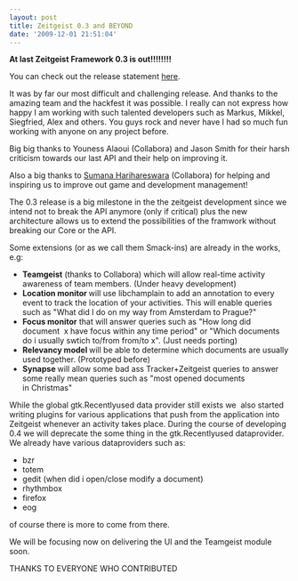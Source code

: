 ```yaml
---
layout: post
title: Zeitgeist 0.3 and BEYOND
date: '2009-12-01 21:51:04'
---
```


<strong>At last Zeitgeist Framework 0.3 is out!!!!!!!!</strong>

You can check out the release statement <a href="http://mail.gnome.org/archives/gnome-announce-list/2009-December/thread.html">here</a>.

It was by far our most difficult and challenging release. And thanks to the amazing team and the hackfest it was possible. I really can not express how happy I am working with such talented developers such as Markus, Mikkel, Siegfried, Alex and others. You guys rock and never have I had so much fun working with anyone on any project before.

Big big thanks to Youness Alaoui (Collabora) and Jason Smith for their harsh criticism towards our last API and their help on improving it.

Also a big thanks to <a href="http://www.harihareswara.net/">Sumana Harihareswara</a> (Collabora) for helping and inspiring us to improve out game and development management!

The 0.3 release is a big milestone in the the zeitgeist development since we intend not to break the API anymore (only if critical) plus the new architecture allows us to extend the possibilities of the framwork without breaking our Core or the API.

Some extensions (or as we call them Smack-ins) are already in the works, e.g:
<ul>
	<li><strong>Teamgeist</strong> (thanks to Collabora) which will allow real-time activity awareness of team members. (Under heavy development)</li>
	<li><strong>Location monitor </strong>will use libchamplain to add an annotation to every event to track the location of your activities. This will enable queries such as "What did I do on my way from Amsterdam to Prague?"</li>
	<li><strong>Focus monitor</strong> that will answer queries such as "How long did document  x have focus within any time period" or "Which documents do i usually swtich to/from from/to x". (Just needs porting)</li>
	<li><strong>Relevancy model </strong>will be able to determine which documents are usually used together. (Prototyped before)</li>
	<li><strong>Synapse </strong>will allow some bad ass Tracker+Zeitgeist queries to answer some really mean queries such as "most opened documents in Christmas"</li>
</ul>
While the global gtk.Recentlyused data provider still exists we  also started writing plugins for various applications that push from the application into Zeitgeist whenever an activity takes place. During the course of developing 0.4 we will deprecate the some thing in the gtk.Recentlyused dataprovider. We already have various dataproviders such as:
<ul>
	<li>bzr</li>
	<li>totem</li>
	<li>gedit (when did i open/close modify a document)</li>
	<li>rhythmbox</li>
	<li>firefox</li>
	<li>eog</li>
</ul>
of course there is more to come from there.

We will be focusing now on delivering the UI and the Teamgeist module soon.

THANKS TO EVERYONE WHO CONTRIBUTED